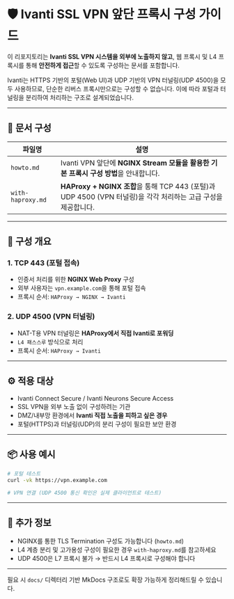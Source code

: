 # 🛡️ Ivanti SSL VPN 앞단 프록시 구성 가이드

이 리포지토리는 **Ivanti SSL VPN 시스템을 외부에 노출하지 않고**, 웹 프록시 및 L4 프록시를 통해 **안전하게 접근**할 수 있도록 구성하는 문서를 포함합니다.

Ivanti는 HTTPS 기반의 포털(Web UI)과 UDP 기반의 VPN 터널링(UDP 4500)을 모두 사용하므로, 단순한 리버스 프록시만으로는 구성할 수 없습니다. 이에 따라 포털과 터널링을 분리하여 처리하는 구조로 설계되었습니다.

---

## 📄 문서 구성

| 파일명             | 설명 |
|------------------|------|
| `howto.md`       | Ivanti VPN 앞단에 **NGINX Stream 모듈을 활용한 기본 프록시 구성 방법**을 안내합니다. |
| `with-haproxy.md`| **HAProxy + NGINX 조합**을 통해 TCP 443 (포털)과 UDP 4500 (VPN 터널링)을 각각 처리하는 고급 구성을 제공합니다. |

---

## 🔧 구성 개요

### 1. TCP 443 (포털 접속)

- 인증서 처리를 위한 **NGINX Web Proxy** 구성
- 외부 사용자는 `vpn.example.com`을 통해 포털 접속
- 프록시 순서: `HAProxy → NGINX → Ivanti`

### 2. UDP 4500 (VPN 터널링)

- NAT-T용 VPN 터널링은 **HAProxy에서 직접 Ivanti로 포워딩**
- `L4 패스스루` 방식으로 처리
- 프록시 순서: `HAProxy → Ivanti`

---

## ⚙️ 적용 대상

- Ivanti Connect Secure / Ivanti Neurons Secure Access
- SSL VPN을 외부 노출 없이 구성하려는 기관
- DMZ/내부망 환경에서 **Ivanti 직접 노출을 피하고 싶은 경우**
- 포털(HTTPS)과 터널링(UDP)의 분리 구성이 필요한 보안 환경

---

## 📦 사용 예시

```bash
# 포털 테스트
curl -vk https://vpn.example.com

# VPN 연결 (UDP 4500 통신 확인은 실제 클라이언트로 테스트)
````

---

## 🧩 추가 정보

* NGINX를 통한 TLS Termination 구성도 가능합니다 (`howto.md`)
* L4 계층 분리 및 고가용성 구성이 필요한 경우 `with-haproxy.md`를 참고하세요
* UDP 4500은 L7 프록시 불가 → 반드시 L4 프록시로 구성해야 합니다

---

필요 시 `docs/` 디렉터리 기반 MkDocs 구조로도 확장 가능하게 정리해드릴 수 있습니다.
```
